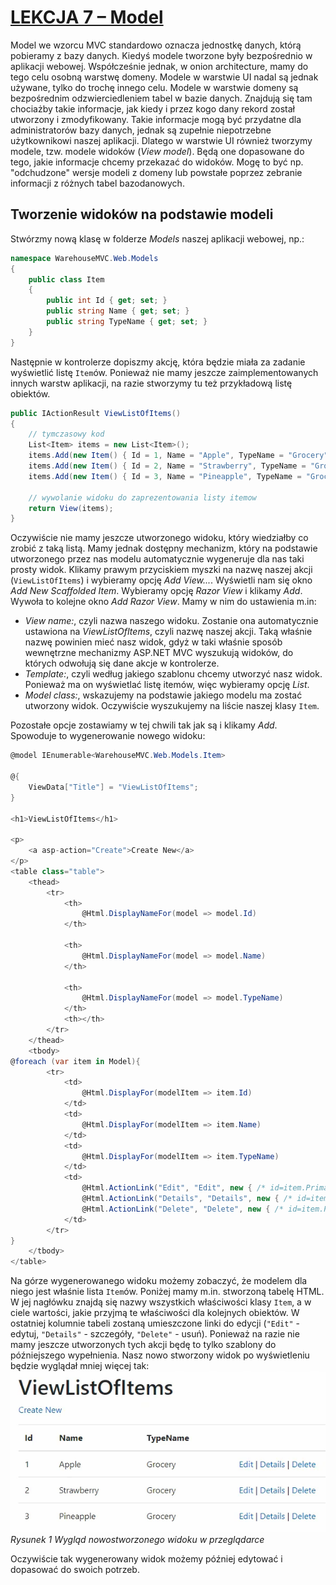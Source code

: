 # [LEKCJA 7 – Model](https://kurs.szkoladotneta.pl/zostan-programista-asp-net/tydzien-6-aplikacje-webowe-w-asp-net-core/lekcja-7-model/)
Model we wzorcu MVC standardowo oznacza jednostkę danych, którą pobieramy z bazy danych. Kiedyś modele tworzone były bezpośrednio w aplikacji webowej. Współcześnie jednak, w onion architecture, mamy do tego celu osobną warstwę domeny. Modele w warstwie UI nadal są jednak używane, tylko do trochę innego celu. Modele w warstwie domeny są bezpośrednim odzwierciedleniem tabel w bazie danych. Znajdują się tam chociażby takie informacje, jak kiedy i przez kogo dany rekord został utworzony i zmodyfikowany. Takie informacje mogą być przydatne dla administratorów bazy danych, jednak są zupełnie niepotrzebne użytkownikowi naszej aplikacji. Dlatego w warstwie UI również tworzymy modele, tzw. modele widoków (_View model_). Będą one dopasowane do tego, jakie informacje chcemy przekazać do widoków. Mogę to być np. "odchudzone" wersje modeli z domeny lub powstałe poprzez zebranie informacji z różnych tabel bazodanowych.

## Tworzenie widoków na podstawie modeli
Stwórzmy nową klasę w folderze _Models_ naszej aplikacji webowej, np.:
```csharp =
namespace WarehouseMVC.Web.Models
{
    public class Item
    {
        public int Id { get; set; }
        public string Name { get; set; }
        public string TypeName { get; set; }
    }
}
```
Następnie w kontrolerze dopiszmy akcję, która będzie miała za zadanie wyświetlić listę `Item`ów. Ponieważ nie mamy jeszcze zaimplementowanych innych warstw aplikacji, na razie stworzymy tu też przykładową listę obiektów.
```csharp =
public IActionResult ViewListOfItems()
{
    // tymczasowy kod
    List<Item> items = new List<Item>();
    items.Add(new Item() { Id = 1, Name = "Apple", TypeName = "Grocery" });
    items.Add(new Item() { Id = 2, Name = "Strawberry", TypeName = "Grocery" });
    items.Add(new Item() { Id = 3, Name = "Pineapple", TypeName = "Grocery" });

    // wywolanie widoku do zaprezentowania listy itemow
    return View(items);
}
```

Oczywiście nie mamy jeszcze utworzonego widoku, który wiedziałby co zrobić z taką listą. Mamy jednak dostępny mechanizm, który na podstawie utworzonego przez nas modelu automatycznie wygeneruje dla nas taki prosty widok. Klikamy prawym przyciskiem myszki na nazwę naszej akcji (`ViewListOfItems`) i wybieramy opcję _Add View..._. Wyświetli nam się okno _Add New Scaffolded Item_. Wybieramy opcję _Razor View_ i klikamy _Add_. Wywoła to kolejne okno _Add Razor View_. Mamy w nim do ustawienia m.in:
* _View name:_, czyli nazwa naszego widoku. Zostanie ona automatycznie ustawiona na _ViewListOfItems_, czyli nazwę naszej akcji. Taką właśnie nazwę powinien mieć nasz widok, gdyż w taki właśnie sposób wewnętrzne mechanizmy ASP.NET MVC wyszukują widoków, do których odwołują się dane akcje w kontrolerze.
* _Template:_, czyli według jakiego szablonu chcemy utworzyć nasz widok. Ponieważ ma on wyświetlać listę itemów, więc wybieramy opcję _List_.
* _Model class:_, wskazujemy na podstawie jakiego modelu ma zostać utworzony widok. Oczywiście wyszukujemy na liście naszej klasy `Item`.

Pozostałe opcje zostawiamy w tej chwili tak jak są i klikamy _Add_. Spowoduje to wygenerowanie nowego widoku:
```csharp =
@model IEnumerable<WarehouseMVC.Web.Models.Item>

@{
    ViewData["Title"] = "ViewListOfItems";
}

<h1>ViewListOfItems</h1>

<p>
    <a asp-action="Create">Create New</a>
</p>
<table class="table">
    <thead>
        <tr>
            <th>
                @Html.DisplayNameFor(model => model.Id)
            </th>
            
            <th>
                @Html.DisplayNameFor(model => model.Name)
            </th>
            
            <th>
                @Html.DisplayNameFor(model => model.TypeName)
            </th>
            <th></th>
        </tr>
    </thead>
    <tbody>
@foreach (var item in Model){
        <tr>
            <td>
                @Html.DisplayFor(modelItem => item.Id)
            </td>
            <td>
                @Html.DisplayFor(modelItem => item.Name)
            </td>
            <td>
                @Html.DisplayFor(modelItem => item.TypeName)
            </td>
            <td>
                @Html.ActionLink("Edit", "Edit", new { /* id=item.PrimaryKey */ }) |
                @Html.ActionLink("Details", "Details", new { /* id=item.PrimaryKey */ }) |
                @Html.ActionLink("Delete", "Delete", new { /* id=item.PrimaryKey */ })
            </td>
        </tr>
}
    </tbody>
</table>  
```

Na górze wygenerowanego widoku możemy zobaczyć, że modelem dla niego jest właśnie lista `Item`ów. Poniżej mamy m.in. stworzoną tabelę HTML. W jej nagłówku znajdą się nazwy wszystkich właściwości klasy `Item`, a w ciele wartości, jakie przyjmą te właściwości dla kolejnych obiektów. W ostatniej kolumnie tabeli zostaną umieszczone linki do edycji (`"Edit"` - edytuj, `"Details"` - szczegóły, `"Delete"` - usuń). Ponieważ na razie nie mamy jeszcze utworzonych tych akcji będę to tylko szablony do późniejszego wypełnienia. Nasz nowo stworzony widok po wyświetleniu będzie wyglądał mniej więcej tak:
![Wygląd widoku w przeglądarce](Ilustracje/DisplayedView.png)<br />
_Rysunek 1 Wygląd nowostworzonego widoku w przeglądarce_

Oczywiście tak wygenerowany widok możemy później edytować i dopasować do swoich potrzeb.